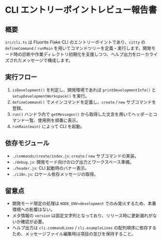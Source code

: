 # CLI エントリーポイントレビュー報告書

## 概要

`src/cli.ts` は Fluorite Flake CLI のエントリーポイントであり、`citty` の `defineCommand` / `runMain` を用いてコマンドツリーを定義・実行します。開発モード時の診断や作業ディレクトリ初期化を支援しつつ、ヘルプ出力をローカライズされたメッセージで構成します。

## 実行フロー

1. `isDevelopment()` を判定し、開発環境であれば `printDevelopmentInfo()` と `setupDevelopmentWorkspace()` を実行。
2. `defineCommand()` でメインコマンドを定義し、`create` / `new` サブコマンドを登録。
3. `run()` ハンドラ内で `getMessages()` から取得した文言を用いてヘッダーとコマンド一覧、使用例を順番に表示。
4. `runMain(main)` によって CLI を起動。

## 依存モジュール

- `./commands/create/index.js`: `create` / `new` サブコマンドの実装。
- `./debug.js`: 開発モード向けのログ出力とワークスペース準備。
- `./header.js`: CLI 起動時のバナー表示。
- `./i18n.js`: ロケール依存メッセージの取得。

## 留意点

- 開発モード限定の処理は `NODE_ENV=development` でのみ発火するため、本番環境への影響はない。
- メタ情報の `version` は固定文字列となっており、リリース時に更新漏れがないか確認が必要。
- ヘルプ出力は `cli.commandLines` / `cli.exampleLines` の配列順序に依存するため、メッセージファイル編集時は項目の並びを保持すること。